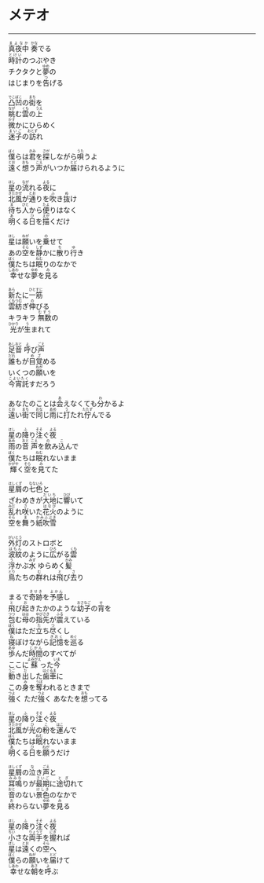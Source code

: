 # メテオ
---
<lyric>
<ruby>真夜中<rt>まよなか</rt></ruby> <ruby>奏<rt>かな</rt></ruby>でる<br/>
<ruby>時計<rt>とけい</rt></ruby>のつぶやき<br/>
チクタクと<ruby>夢<rt>ゆめ</rt></ruby>の<br/>
はじまりを<ruby>告<rt>つ</rt></ruby>げる<br/>
<br/>
<ruby>凸凹<rt>でこぼこ</rt></ruby>の<ruby>街<rt>まち</rt></ruby>を<br/>
<ruby>眺<rt>なが</rt></ruby>む<ruby>雲<rt>くも</rt></ruby>の<ruby>上<rt>うえ</rt></ruby><br/>
<ruby>微<rt>かす</rt></ruby>かにひらめく<br/>
<ruby>迷子<rt>まいご</rt></ruby>の<ruby>訪<rt>おとず</rt></ruby>れ<br/>
<br/>
<ruby>僕<rt>ぼく</rt></ruby>らは<ruby>君<rt>きみ</rt></ruby>を<ruby>探<rt>さが</rt></ruby>しながら<ruby>唄<rt>うた</rt></ruby>うよ<br/>
<ruby>遠<rt>とお</rt></ruby>く<ruby>想<rt>おも</rt></ruby>う<ruby>声<rt>こえ</rt></ruby>がいつか<ruby>届<rt>とど</rt></ruby>けられるように<br/>
<br/>
<ruby>星<rt>ほし</rt></ruby>の<ruby>流<rt>なが</rt></ruby>れる<ruby>夜<rt>よる</rt></ruby>に<br/>
<ruby>北風<rt>きたかぜ</rt></ruby>が<ruby>通<rt>とお</rt></ruby>りを<ruby>吹<rt>ふ</rt></ruby>き<ruby>抜<rt>ぬ</rt></ruby>け<br/>
<ruby>待<rt>ま</rt></ruby>ち<ruby>人<rt>びと</rt></ruby>から<ruby>便<rt>たよ</rt></ruby>りはなく<br/>
<ruby>明<rt>あ</rt></ruby>くる<ruby>日<rt>ひ</rt></ruby>を<ruby>描<rt>えが</rt></ruby>くだけ<br/>
<br/>
<ruby>星<rt>ほし</rt></ruby>は<ruby>願<rt>ねが</rt></ruby>いを<ruby>乗<rt>の</rt></ruby>せて<br/>
あの<ruby>空<rt>そら</rt></ruby>を<ruby>静<rt>しず</rt></ruby>かに<ruby>散<rt>ち</rt></ruby>り<ruby>行<rt>ゆ</rt></ruby>き<br/>
<ruby>僕<rt>ぼく</rt></ruby>たちは<ruby>眠<rt>ねむ</rt></ruby>りのなかで<br/>
<ruby>幸<rt>しあわ</rt></ruby>せな<ruby>夢<rt>ゆめ</rt></ruby>を<ruby>見<rt>み</rt></ruby>る<br/>
<br/>
<ruby>新<rt>あら</rt></ruby>たに<ruby>一筋<rt>ひとすじ</rt></ruby><br/>
<ruby>雲紡<rt>くもつむ</rt></ruby>ぎ<ruby>伸<rt>の</rt></ruby>びる<br/>
キラキラ <ruby>無数<rt>むすう</rt></ruby>の<br/>
<ruby>光<rt>ひかり</rt></ruby>が<ruby>生<rt>う</rt></ruby>まれて<br/>
<br/>
<ruby>足音<rt>あしおと</rt></ruby> <ruby>呼<rt>よ</rt></ruby>び<ruby>声<rt>ごえ</rt></ruby><br/>
<ruby>誰<rt>だれ</rt></ruby>もが<ruby>目覚<rt>めざ</rt></ruby>める<br/>
いくつの<ruby>願<rt>ねが</rt></ruby>いを<br/>
<ruby>今宵託<rt>こよいたく</rt></ruby>すだろう<br/>
<br/>
あなたのことは<ruby>会<rt>あ</rt></ruby>えなくても<ruby>分<rt>わ</rt></ruby>かるよ<br/>
<ruby>遠<rt>とお</rt></ruby>い<ruby>街<rt>まち</rt></ruby>で<ruby>同<rt>おな</rt></ruby>じ<ruby>雨<rt>あめ</rt></ruby>に<ruby>打<rt>う</rt></ruby>たれ<ruby>佇<rt>たたず</rt></ruby>んでる<br/>
<br/>
<ruby>星<rt>ほし</rt></ruby>の<ruby>降<rt>ふ</rt></ruby>り<ruby>注<rt>そそ</rt></ruby>ぐ<ruby>夜<rt>よる</rt></ruby><br/>
<ruby>雨<rt>あめ</rt></ruby>の<ruby>音<rt>おと</rt></ruby> <ruby>声<rt>こえ</rt></ruby>を<ruby>飲<rt>の</rt></ruby>み<ruby>込<rt>こ</rt></ruby>んで<br/>
<ruby>僕<rt>ぼく</rt></ruby>たちは<ruby>眠<rt>ねむ</rt></ruby>れないまま<br/>
<ruby>輝<rt>かがや</rt></ruby>く<ruby>空<rt>そら</rt></ruby>を<ruby>見<rt>み</rt></ruby>てた<br/>
<br/>
<ruby>星屑<rt>ほしくず</rt></ruby>の<ruby>七色<rt>なないろ</rt></ruby>と<br/>
ざわめきが<ruby>大地<rt>だいち</rt></ruby>に<ruby>響<rt>ひび</rt></ruby>いて<br/>
<ruby>乱<rt>みだ</rt></ruby>れ<ruby>咲<rt>さ</rt></ruby>いた<ruby>花火<rt>はなび</rt></ruby>のように<br/>
<ruby>空<rt>そら</rt></ruby>を<ruby>舞<rt>ま</rt></ruby>う<ruby>紙吹雪<rt>かみふぶき</rt></ruby><br/>
<br/>
<ruby>外灯<rt>がいとう</rt></ruby>のストロボと<br/>
<ruby>波紋<rt>はもん</rt></ruby>のように<ruby>広<rt>ひろ</rt></ruby>がる<ruby>雲<rt>くも</rt></ruby><br/>
<ruby>浮<rt>う</rt></ruby>かぶ<ruby>水<rt>みず</rt></ruby> ゆらめく<ruby>髪<rt>かみ</rt></ruby><br/>
<ruby>鳥<rt>とり</rt></ruby>たちの<ruby>群<rt>む</rt></ruby>れは<ruby>飛<rt>と</rt></ruby>び<ruby>去<rt>さ</rt></ruby>り<br/>
<br/>
まるで<ruby>奇跡<rt>きせき</rt></ruby>を<ruby>予感<rt>よかん</rt></ruby>し<br/>
<ruby>飛<rt>と</rt></ruby>び<ruby>起<rt>お</rt></ruby>きたかのような<ruby>幼子<rt>おさなご</rt></ruby>の<ruby>背<rt>せ</rt></ruby>を<br/>
<ruby>包<rt>つつ</rt></ruby>む<ruby>母<rt>はは</rt></ruby>の<ruby>指先<rt>ゆびさき</rt></ruby>が<ruby>震<rt>ふる</rt></ruby>えている<br/>
<ruby>僕<rt>ぼく</rt></ruby>はただ<ruby>立<rt>た</rt></ruby>ち<ruby>尽<rt>つ</rt></ruby>くし<br/>
<ruby>寝<rt>ね</rt></ruby>ぼけながら<ruby>記憶<rt>きおく</rt></ruby>を<ruby>巡<rt>めぐ</rt></ruby>る<br/>
<ruby>歩<rt>あゆ</rt></ruby>んだ<ruby>時間<rt>じかん</rt></ruby>のすべてが<br/>
ここに<ruby>蘇<rt>よみがえ</rt></ruby>った<ruby>今<rt>いま</rt></ruby><br/>
<ruby>動<rt>うご</rt></ruby>き<ruby>出<rt>だ</rt></ruby>した<ruby>歯車<rt>はぐるま</rt></ruby>に<br/>
この<ruby>身<rt>み</rt></ruby>を<ruby>奪<rt>うば</rt></ruby>われるときまで<br/>
<ruby>強<rt>つよ</rt></ruby>く ただ<ruby>強<rt>つよ</rt></ruby>く あなたを<ruby>想<rt>おも</rt></ruby>ってる<br/>
<br/>
<ruby>星<rt>ほし</rt></ruby>の<ruby>降<rt>ふ</rt></ruby>り<ruby>注<rt>そそ</rt></ruby>ぐ<ruby>夜<rt>よる</rt></ruby><br/>
<ruby>北風<rt>きたかぜ</rt></ruby>が<ruby>光<rt>ひ</rt></ruby>の<ruby>粉<rt>こ</rt></ruby>を<ruby>運<rt>はこ</rt></ruby>んで<br/>
<ruby>僕<rt>ぼく</rt></ruby>たちは<ruby>眠<rt>ねむ</rt></ruby>れないまま<br/>
<ruby>明<rt>あ</rt></ruby>くる<ruby>日<rt>ひ</rt></ruby>を<ruby>願<rt>ねが</rt></ruby>うだけ<br/>
<br/>
<ruby>星屑<rt>ほしくず</rt></ruby>の<ruby>泣<rt>な</rt></ruby>き<ruby>声<rt>ごえ</rt></ruby>と<br/>
<ruby>耳鳴<rt>みみな</rt></ruby>りが<ruby>最期<rt>さいご</rt></ruby>に<ruby>途切<rt>とぎ</rt></ruby>れて<br/>
<ruby>音<rt>おと</rt></ruby>のない<ruby>景色<rt>けしき</rt></ruby>のなかで<br/>
<ruby>終<rt>お</rt></ruby>わらない<ruby>夢<rt>ゆめ</rt></ruby>を<ruby>見<rt>み</rt></ruby>る<br/>
<br/>
<ruby>星<rt>ほし</rt></ruby>の<ruby>降<rt>ふ</rt></ruby>り<ruby>注<rt>そそ</rt></ruby>ぐ<ruby>夜<rt>よる</rt></ruby><br/>
<ruby>小<rt>ちい</rt></ruby>さな<ruby>両手<rt>りょうて</rt></ruby>を<ruby>握<rt>にぎ</rt></ruby>れば<br/>
<ruby>星<rt>ほし</rt></ruby>は<ruby>遠<rt>とお</rt></ruby>くの<ruby>空<rt>そら</rt></ruby>へ<br/>
<ruby>僕<rt>ぼく</rt></ruby>らの<ruby>願<rt>ねが</rt></ruby>いを<ruby>届<rt>とど</rt></ruby>けて<br/>
<ruby>幸<rt>しあわ</rt></ruby>せな<ruby>朝<rt>あさ</rt></ruby>を<ruby>呼<rt>よ</rt></ruby>ぶ<br/>
</lyric>
